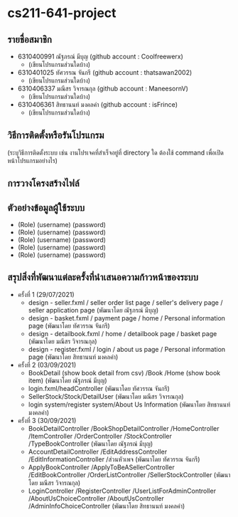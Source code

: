 # cs211-641-project

## รายชื่อสมาชิก
* 6310400991 ณัฐภรณ์ มีบุญ (github account : Coolfreewerx)
  * (เขียนโปรแกรมส่วนใดบ้าง)
* 6310401025 ทัศวรรณ จันกรี (github account : thatsawan2002)  
  * (เขียนโปรแกรมส่วนใดบ้าง)
* 6310406337 มณีสร วิจารณกุล (github account : ManeesornV)
  * (เขียนโปรแกรมส่วนใดบ้าง)
* 6310406361 สิทธานนท์ มงคลคำ (github account : isFrince)
  * (เขียนโปรแกรมส่วนใดบ้าง)  


## วิธีการติดตั้งหรือรันโปรแกรม
(ระบุวิธีการติดตั้งระบบ เช่น งานโปรเจคที่สำเร็จอยู่ที่ directory ใด ต้องใช้ command เพื่อเปิดหน้าโปรแกรมอย่างไร)


## การวางโครงสร้างไฟล์

## ตัวอย่างข้อมูลผู้ใช้ระบบ
* (Role) (username) (password)
* (Role) (username) (password)
* (Role) (username) (password)
* (Role) (username) (password)
* (Role) (username) (password)

## สรุปสิ่งที่พัฒนาแต่ละครั้งที่นำเสนอความก้าวหน้าของระบบ
* ครั้งที่ 1 (29/07/2021)
  * design - seller.fxml / seller order list page / seller's delivery page / seller application page (พัฒนาโดย ณัฐภรณ์ มีบุญ)
  * design - basket.fxml / payment page / home / Personal information page (พัฒนาโดย ทัศวรรณ จันกรี)
  * design - detailbook.fxml / home / detailbook page / basket page (พัฒนาโดย มณีสร วิจารณกุล)
  * design - register.fxml / login / about us page / Personal information page (พัฒนาโดย สิทธานนท์ มงคลคำ)
* ครั้งที่ 2 (03/09/2021)
  * BookDetail (show book detail from csv) /Book /Home (show book item) (พัฒนาโดย ณัฐภรณ์ มีบุญ)
  * login.fxml/headController (พัฒนาโดย ทัศวรรณ จันกรี)
  * SellerStock/Stock/DetailUser (พัฒนาโดย มณีสร วิจารณกุล)
  * login system/register system/About Us Information (พัฒนาโดย สิทธานนท์ มงคลคำ)
* ครั้งที่ 3 (30/09/2021)
  * BookDetailController /BookShopDetailController /HomeController /ItemController /OrderController /StockController /TypeBookController (พัฒนาโดย ณัฐภรณ์ มีบุญ)
  * AccountDetailController /EditAddressController /EditInformationController /ส่วนหัวเพจ (พัฒนาโดย ทัศวรรณ จันกรี)
  * ApplyBookController /ApplyToBeASellerController /EditBookController /OrderListController /SellerStockController (พัฒนาโดย มณีสร วิจารณกุล)
  * LoginController /RegisterController /UserListForAdminController /AboutUsChoiceController /AboutUsController /AdminInfoChoiceController (พัฒนาโดย สิทธานนท์ มงคลคำ)  